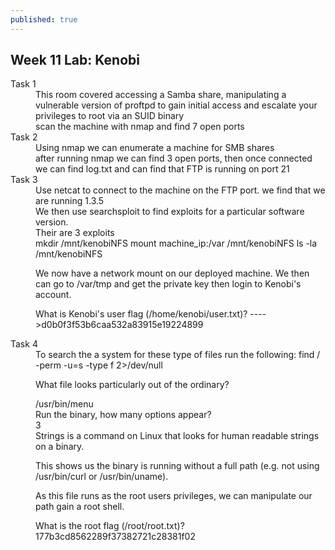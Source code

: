 ```yaml
---
published: true
---
```

## Week 11 Lab: Kenobi

<dl>
  <dt>Task 1</dt>
  <dd>This room covered accessing a Samba share, manipulating a vulnerable version of proftpd to gain initial access and escalate your privileges to root via an SUID binary</dd>
  <dd> scan the machine with nmap and find 7 open ports </dd>
  <dt>Task 2</dt>
  <dd>Using nmap we can enumerate a machine for SMB shares</dd>
  <dd> after running nmap we can find 3 open ports, then once connected we can find log.txt and can find that FTP is running on port 21</dd>
  <dt>Task 3</dt>
  <dd> Use netcat to connect to the machine on the FTP port. we find that we are running 1.3.5</dd>
 
  <dd>We then use searchsploit to find exploits for a particular software version.</dd>
  <dd>Their are 3 exploits </dd>
 
  <dd>mkdir /mnt/kenobiNFS mount machine_ip:/var /mnt/kenobiNFS ls -la /mnt/kenobiNFS

We now have a network mount on our deployed machine. We then can go to /var/tmp and get the private key then login to Kenobi's account.

What is Kenobi's user flag (/home/kenobi/user.txt)? ---->d0b0f3f53b6caa532a83915e19224899
    



</dd>

  <dt>Task 4</dt>
  <dd>To search the a system for these type of files run the following: find / -perm -u=s -type f 2>/dev/null

What file looks particularly out of the ordinary?</dd>
 
  <dd>/usr/bin/menu</dd>
 
  <dd>Run the binary, how many options appear?</dd>

  <dd>3</dd>
 
  <dd>Strings is a command on Linux that looks for human readable strings on a binary.



This shows us the binary is running without a full path (e.g. not using /usr/bin/curl or /usr/bin/uname).

As this file runs as the root users privileges, we can manipulate our path gain a root shell.</dd>

  <dd>What is the root flag (/root/root.txt)?</dd>
  
  <dd> 177b3cd8562289f37382721c28381f02</dd>
  
 
 
</dl>
